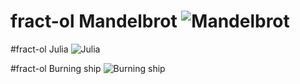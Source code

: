 # fract-ol Mandelbrot ![Mandelbrot](https://user-images.githubusercontent.com/91492137/160457815-5b8a4429-e69b-48fa-b5c0-bec786dc87ad.png)

#fract-ol Julia ![Julia](https://user-images.githubusercontent.com/91492137/160458081-c89d34cf-3a91-49da-8725-976154ce4d41.png)

#fract-ol Burning ship ![Burning ship](https://user-images.githubusercontent.com/91492137/160458108-a403252c-1fcf-42f0-a339-b599c704c726.png)
